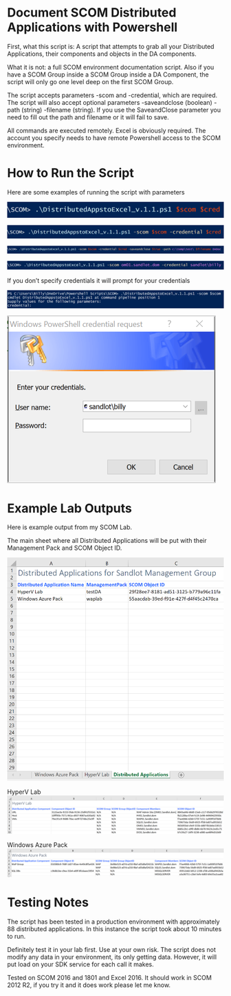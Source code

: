 
# Document SCOM Distributed Applications with Powershell

First, what this script is: A script that attempts to grab all your Distributed Applications, their components and objects in the DA components.

What it is not: a full SCOM environment documentation script.
Also if you have a SCOM Group inside a SCOM Group inside a DA Component, the script will only go one level deep on the first SCOM Group.

The script accepts parameters -scom and -credential, which are required.
The script will also accept optional parameters -saveandclose (boolean) -path (string) -filename (string). If you use the SaveandClose parameter you need to fill out the path and filename or it will fail to save.

All commands are executed remotely. Excel is obviously required. The account you specify needs to have remote Powershell access to the SCOM environment.

# How to Run the Script
Here are some examples of running the script with parameters

![run script command](2018-08-27-11-02-30.png)

![run script command](2018-08-27-11-01-49.png)

![fun script command](2018-08-27-10-58-18.png)

![run script command](2018-08-27-11-00-51.png)

If you don’t specify credentials it will prompt for your credentials

![specify credentials](2018-08-27-11-03-40.png)

![credentials](2018-08-27-11-04-09.png)



# Example Lab Outputs
Here is example output from my SCOM Lab.

The main sheet where all Distributed Applications will be put with their Management Pack and SCOM Object ID.

![excel example](2018-08-27-11-05-13.png)

HyperV Lab
![excel output](2018-08-27-11-06-02.png)

Windows Azure Pack
![excel output](2018-08-27-11-06-41.png)



# Testing Notes

The script has been tested in a production environment with approximately 88 distributed applications. In this instance the script took about 10 minutes to run.

Definitely test it in your lab first. Use at your own risk. The script does not modify any data in your environment, its only getting data. However, it will put load on your SDK service for each call it makes.

Tested on SCOM 2016 and 1801 and Excel 2016. It should work in SCOM 2012 R2, if you try it and it does work please let me know.